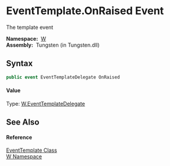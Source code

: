 EventTemplate.OnRaised Event
============================
   The template event

  **Namespace:**  [W][1]  
  **Assembly:**  Tungsten (in Tungsten.dll)

Syntax
------

```csharp
public event EventTemplateDelegate OnRaised
```

#### Value
Type: [W.EventTemplateDelegate][2]

See Also
--------

#### Reference
[EventTemplate Class][3]  
[W Namespace][1]  

[1]: ../README.md
[2]: ../EventTemplateDelegate/README.md
[3]: README.md